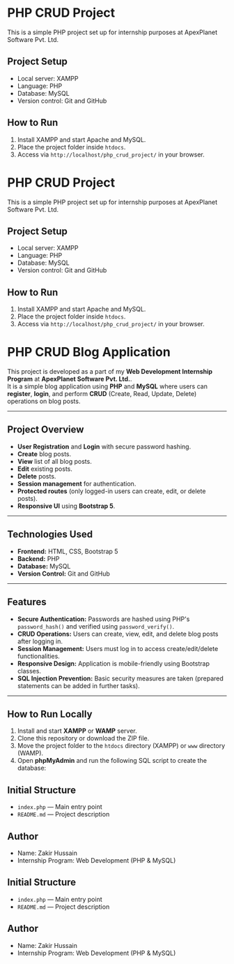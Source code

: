 # PHP CRUD Project

This is a simple PHP project set up for internship purposes at ApexPlanet Software Pvt. Ltd.

## Project Setup
- Local server: XAMPP
- Language: PHP
- Database: MySQL
- Version control: Git and GitHub

## How to Run
1. Install XAMPP and start Apache and MySQL.
2. Place the project folder inside `htdocs`.
3. Access via `http://localhost/php_crud_project/` in your browser.
# PHP CRUD Project

This is a simple PHP project set up for internship purposes at ApexPlanet Software Pvt. Ltd.

## Project Setup
- Local server: XAMPP
- Language: PHP
- Database: MySQL
- Version control: Git and GitHub

## How to Run
1. Install XAMPP and start Apache and MySQL.
2. Place the project folder inside `htdocs`.
3. Access via `http://localhost/php_crud_project/` in your browser.

# PHP CRUD Blog Application

This project is developed as a part of my **Web Development Internship Program** at **ApexPlanet Software Pvt. Ltd.**.  
It is a simple blog application using **PHP** and **MySQL** where users can **register**, **login**, and perform **CRUD** (Create, Read, Update, Delete) operations on blog posts.

---

## Project Overview

- **User Registration** and **Login** with secure password hashing.
- **Create** blog posts.
- **View** list of all blog posts.
- **Edit** existing posts.
- **Delete** posts.
- **Session management** for authentication.
- **Protected routes** (only logged-in users can create, edit, or delete posts).
- **Responsive UI** using **Bootstrap 5**.

---

## Technologies Used

- **Frontend:** HTML, CSS, Bootstrap 5
- **Backend:** PHP
- **Database:** MySQL
- **Version Control:** Git and GitHub

---

## Features

- **Secure Authentication:** Passwords are hashed using PHP's `password_hash()` and verified using `password_verify()`.
- **CRUD Operations:** Users can create, view, edit, and delete blog posts after logging in.
- **Session Management:** Users must log in to access create/edit/delete functionalities.
- **Responsive Design:** Application is mobile-friendly using Bootstrap classes.
- **SQL Injection Prevention:** Basic security measures are taken (prepared statements can be added in further tasks).

---

## How to Run Locally

1. Install and start **XAMPP** or **WAMP** server.
2. Clone this repository or download the ZIP file.
3. Move the project folder to the `htdocs` directory (XAMPP) or `www` directory (WAMP).
4. Open **phpMyAdmin** and run the following SQL script to create the database:


## Initial Structure
- `index.php` — Main entry point
- `README.md` — Project description

## Author
- Name: Zakir Hussain
- Internship Program: Web Development (PHP & MySQL)

## Initial Structure
- `index.php` — Main entry point
- `README.md` — Project description

## Author
- Name: Zakir Hussain
- Internship Program: Web Development (PHP & MySQL)
